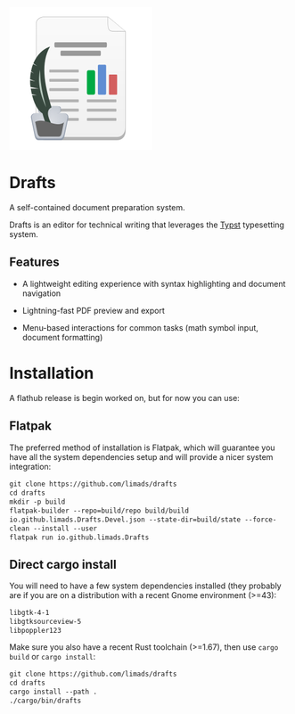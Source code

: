 ![Drafts](https://raw.githubusercontent.com/limads/drafts/master/data/icons/hicolor/scalable/apps/io.github.limads.Drafts.svg?token=GHSAT0AAAAAABZXE27EZEVTFURGP7QUVNKCZBAU5VA)

# Drafts

A self-contained document preparation system.

Drafts is an editor for technical writing that leverages the [Typst](https://typst.app/docs/reference/) typesetting system.

## Features

- A lightweight editing experience with syntax highlighting and document navigation
        
- Lightning-fast PDF preview and export

- Menu-based interactions for common tasks (math symbol input, document formatting)

# Installation

A flathub release is begin worked on, but for now you can use:

## Flatpak

The preferred method of installation is Flatpak, which will guarantee you have
all the system dependencies setup and will provide a nicer system integration:

```
git clone https://github.com/limads/drafts
cd drafts
mkdir -p build
flatpak-builder --repo=build/repo build/build io.github.limads.Drafts.Devel.json --state-dir=build/state --force-clean --install --user
flatpak run io.github.limads.Drafts
```

## Direct cargo install

You will need to have a few system dependencies installed (they probably
are if you are on a distribution with a recent Gnome environment (>=43):

```
libgtk-4-1
libgtksourceview-5
libpoppler123
```

Make sure you also have a recent Rust toolchain (>=1.67), then use `cargo build` 
or `cargo install`:

```
git clone https://github.com/limads/drafts
cd drafts
cargo install --path .
./cargo/bin/drafts
```


